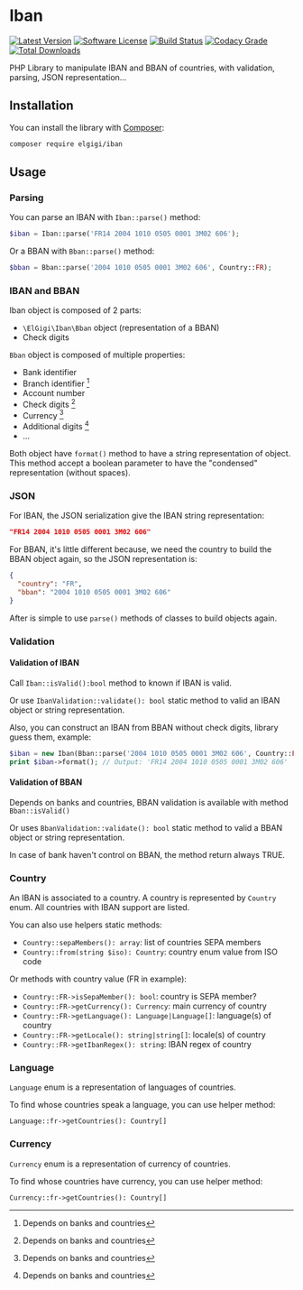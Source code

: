 # Iban

[![Latest Version](http://img.shields.io/packagist/v/elgigi/iban.svg?style=flat-square)](https://github.com/ElGigi/Iban/releases)
[![Software License](https://img.shields.io/badge/license-MIT-brightgreen.svg?style=flat-square)](LICENSE)
[![Build Status](https://img.shields.io/github/workflow/status/ElGigi/Iban/Tests/main.svg?style=flat-square)](https://github.com/ElGigi/Iban/actions/workflows/tests.yml?query=branch%3Amain)
[![Codacy Grade](https://img.shields.io/codacy/grade/0390c2a60e42473098e6e738b8fda911/main.svg?style=flat-square)](https://www.codacy.com/app/ElGigi/Iban)
[![Total Downloads](https://img.shields.io/packagist/dt/elgigi/iban.svg?style=flat-square)](https://packagist.org/packages/elgigi/iban)

PHP Library to manipulate IBAN and BBAN of countries, with validation, parsing, JSON representation...

## Installation

You can install the library with [Composer](https://getcomposer.org/):

```bash
composer require elgigi/iban
```

## Usage

### Parsing

You can parse an IBAN with `Iban::parse()` method:

```php
$iban = Iban::parse('FR14 2004 1010 0505 0001 3M02 606');
```

Or a BBAN with `Bban::parse()` method:

```php
$bban = Bban::parse('2004 1010 0505 0001 3M02 606', Country::FR);
```

### IBAN and BBAN

Iban object is composed of 2 parts:

- `\ElGigi\Iban\Bban` object (representation of a BBAN)
- Check digits

`Bban` object is composed of multiple properties:

- Bank identifier
- Branch identifier [^1]
- Account number
- Check digits [^1]
- Currency [^1]
- Additional digits [^1]
- ...

[^1]: Depends on banks and countries

Both object have `format()` method to have a string representation of object.
This method accept a boolean parameter to have the "condensed" representation (without spaces).

### JSON

For IBAN, the JSON serialization give the IBAN string representation:

```json
"FR14 2004 1010 0505 0001 3M02 606"
```

For BBAN, it's little different because, we need the country to build the BBAN object again, so the JSON representation is:

```json
{
  "country": "FR",
  "bban": "2004 1010 0505 0001 3M02 606"
}
```

After is simple to use `parse()` methods of classes to build objects again.

### Validation

#### Validation of IBAN

Call `Iban::isValid():bool` method to known if IBAN is valid.

Or use `IbanValidation::validate(): bool` static method to valid an IBAN object or string representation.

Also, you can construct an IBAN from BBAN without check digits, library guess them, example:

```php
$iban = new Iban(Bban::parse('2004 1010 0505 0001 3M02 606', Country::FR));
print $iban->format(); // Output: 'FR14 2004 1010 0505 0001 3M02 606'
```

#### Validation of BBAN

Depends on banks and countries, BBAN validation is available with method `Bban::isValid()`

Or uses `BbanValidation::validate(): bool` static method to valid a BBAN object or string representation.

In case of bank haven't control on BBAN, the method return always TRUE.

### Country

An IBAN is associated to a country. A country is represented by `Country` enum.
All countries with IBAN support are listed.

You can also use helpers static methods:

- `Country::sepaMembers(): array`: list of countries SEPA members
- `Country::from(string $iso): Country`: country enum value from ISO code

Or methods with country value (FR in example):

- `Country::FR->isSepaMember(): bool`: country is SEPA member?
- `Country::FR->getCurrency(): Currency`: main currency of country
- `Country::FR->getLanguage(): Language|Language[]`: language(s) of country
- `Country::FR->getLocale(): string|string[]`: locale(s) of country
- `Country::FR->getIbanRegex(): string`: IBAN regex of country

### Language

`Language` enum is a representation of languages of countries.

To find whose countries speak a language, you can use helper method:

`Language::fr->getCountries(): Country[]`

### Currency

`Currency` enum is a representation of currency of countries.

To find whose countries have currency, you can use helper method:

`Currency::fr->getCountries(): Country[]`